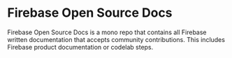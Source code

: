 # Firebase Open Source Docs
Firebase Open Source Docs is a mono repo that contains
all Firebase written documentation that accepts community
contributions. This includes Firebase product documentation
or codelab steps.
